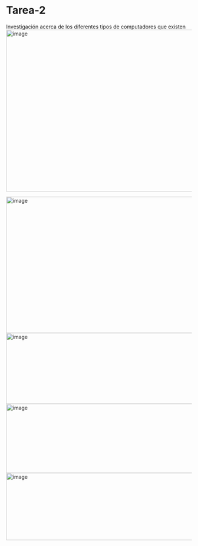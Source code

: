 # Tarea-2
Investigación acerca de los diferentes tipos de computadores que existen
<img width="1625" height="438" alt="image" src="https://github.com/user-attachments/assets/0ca642dc-ba6b-470c-82ee-a4bdf49e97d4" />

<img width="1663" height="369" alt="image" src="https://github.com/user-attachments/assets/66219141-9af0-4aca-97bd-b746eb3bc2bf" />

<img width="1666" height="192" alt="image" src="https://github.com/user-attachments/assets/7b773146-3b02-47fe-877b-aab1955d88f7" />

<img width="1654" height="187" alt="image" src="https://github.com/user-attachments/assets/a6515219-caab-4e12-847e-8efc20b61fcd" />

<img width="1657" height="182" alt="image" src="https://github.com/user-attachments/assets/c02766ea-0f79-4d24-a0d3-0903c526e7e6" />
